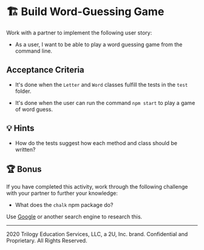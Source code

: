 # 🏗️ Build Word-Guessing Game

Work with a partner to implement the following user story:

* As a user, I want to be able to play a word guessing game from the command line.

## Acceptance Criteria

* It's done when the `Letter` and `Word` classes fulfill the tests in the `test` folder.

* It's done when the user can run the command `npm start` to play a game of word guess.

## 💡 Hints

* How do the tests suggest how each method and class should be written?

## 🏆 Bonus

If you have completed this activity, work through the following challenge with your partner to further your knowledge:

* What does the `chalk` npm package do?

Use [Google](https://www.google.com) or another search engine to research this.

---
2020 Trilogy Education Services, LLC, a 2U, Inc. brand. Confidential and Proprietary. All Rights Reserved.
